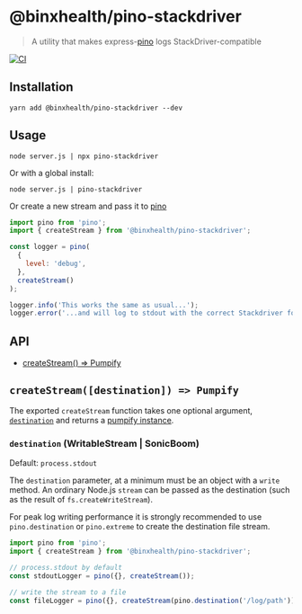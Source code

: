 # @binxhealth/pino-stackdriver
> A utility that makes express-[pino][pinoUrl] logs StackDriver-compatible

[![CI][ciImage]][ciUrl]

## Installation

```console
yarn add @binxhealth/pino-stackdriver --dev
```

## Usage

```console
node server.js | npx pino-stackdriver
```

Or with a global install:

```console
node server.js | pino-stackdriver
```

Or create a new stream and pass it to [pino][pinoUrl]
```js
import pino from 'pino';
import { createStream } from '@binxhealth/pino-stackdriver';

const logger = pino(
  {
    level: 'debug',
  },
  createStream()
);

logger.info('This works the same as usual...');
logger.error('...and will log to stdout with the correct Stackdriver format');
```

## API

* [createStream() => Pumpify](#export)

## `createStream([destination]) => Pumpify`

The exported `createStream` function takes one optional argument, [`destination`](#destination) and
returns a [pumpify instance][pumpify].

<a id="destination"></a>
### `destination` (WritableStream | SonicBoom)

Default: `process.stdout`

The `destination` parameter, at a minimum must be an object with a `write` method.
An ordinary Node.js `stream` can be passed as the destination (such as the result
of `fs.createWriteStream`).

For peak log writing performance it is strongly
recommended to use `pino.destination` or `pino.extreme` to create the destination file stream.

```js
import pino from 'pino';
import { createStream } from '@binxhealth/pino-stackdriver';

// process.stdout by default
const stdoutLogger = pino({}, createStream());

// write the stream to a file
const fileLogger = pino({}, createStream(pino.destination('/log/path')));
```

[pinoUrl]: http://getpino.io/#/
[pumpify]: https://www.npmjs.com/package/pumpify
[ciImage]: https://github.com/binxhealth/pino-stackdriver/workflows/CI/badge.svg
[ciUrl]: https://github.com/binxhealth/pino-stackdriver/actions
